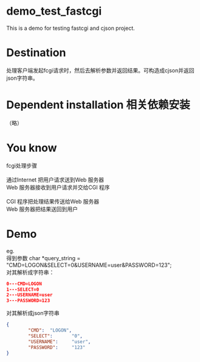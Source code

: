 # demo_test_fastcgi
This is a demo for testing fastcgi and cjson project.
 
# Destination
处理客户端发起fcgi请求时，然后去解析参数并返回结果。可构造成cjson并返回json字符串。
     
              
# Dependent installation 相关依赖安装       
（略）                 
                     
# You know   
fcgi处理步骤<br>  
通过Internet 把用户请求送到Web 服务器<br>
Web 服务器接收到用户请求并交给CGI 程序<br>   
CGI 程序把处理结果传送给Web 服务器<br>
Web 服务器把结果送回到用户<br>
# Demo
eg.<br>
得到参数 char *query_string = "CMD=LOGON&SELECT=0&USERNAME=user&PASSWORD=123";<br>
对其解析成字符串：
```json
0---CMD=LOGON 
1---SELECT=0
2---USERNAME=user
3---PASSWORD=123
```
     
对其解析成json字符串
```json
{
        "CMD":  "LOGON",
        "SELECT":       "0",
        "USERNAME":     "user",
        "PASSWORD":     "123"
}   
```


